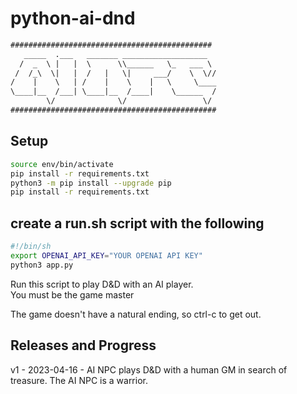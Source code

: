 # python-ai-dnd

```txt
#############################################
   _____  .___   _______ ___________________  
  /  _  \ |   |  \      \\______   \_   ___ \ 
 /  /_\  \|   |  /   |   \|     ___/    \  \// 
/    |    \   | /    |    \    |   \     \____
\____|__  /___| \____|__  /____|    \______  /
        \/              \/                 \/ 
##############################################
```

## Setup
```sh
source env/bin/activate
pip install -r requirements.txt
python3 -m pip install --upgrade pip
pip install -r requirements.txt
```

## create a run.sh script with the following
```sh
#!/bin/sh
export OPENAI_API_KEY="YOUR OPENAI API KEY"
python3 app.py
```

Run this script to play D&D with an AI player.  
You must be the game master

The game doesn't have a natural ending, so ctrl-c to get out.


## Releases and Progress

v1 - 2023-04-16 - AI NPC plays D&D with a human GM in search of treasure. The AI NPC is a warrior.